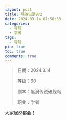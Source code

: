 ```yaml
---
layout: post
title: 导随记录972
date: 2024-03-14 07:56:33
categories:
  - 导随
  - 学者
tags:
  - 导随
pin: true
toc: true
comments: true
---
```

> 日期：2024.3.14
>
> 等级：60
>
> 副本：黑涡传说破舰岛
>
> 职业：学者

大家居然都会！